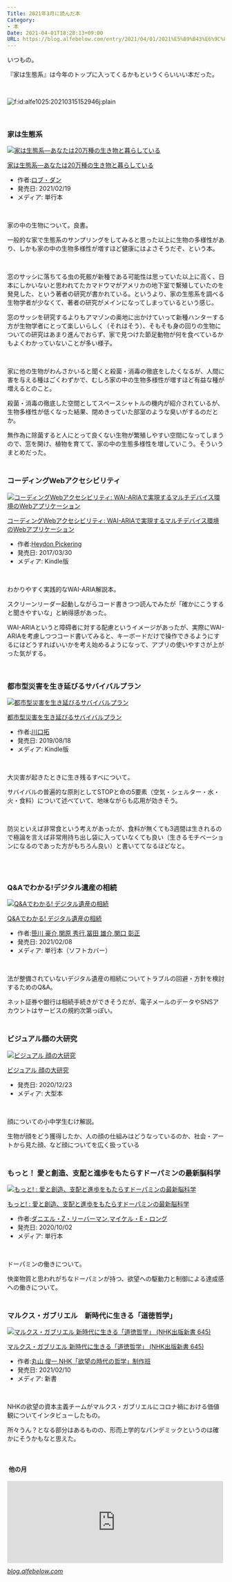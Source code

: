 ```yaml
---
Title: 2021年3月に読んだ本
Category:
- 本
Date: 2021-04-01T18:28:13+09:00
URL: https://blog.alfebelow.com/entry/2021/04/01/2021%E5%B9%B43%E6%9C%88%E3%81%AB%E8%AA%AD%E3%82%93%E3%81%A0%E6%9C%AC
---
```


<p>いつもの。</p>
<p>『家は生態系』は今年のトップに入ってくるかもというくらいいい本だった。</p>
<p> </p>
<p><img src="https://cdn-ak.f.st-hatena.com/images/fotolife/a/alfe1025/20210315/20210315152946.jpg" alt="f:id:alfe1025:20210315152946j:plain" title="" class="hatena-fotolife" itemprop="image" /></p>
<p> </p>

### 家は生態系 

<div class="freezed">
<div class="hatena-asin-detail"><a href="https://www.amazon.co.jp/exec/obidos/ASIN/4826902239/ab1025-22/"><img src="https://m.media-amazon.com/images/I/51YvtQT4JVL.jpg" class="hatena-asin-detail-image" alt="家は生態系―あなたは20万種の生き物と暮らしている" title="家は生態系―あなたは20万種の生き物と暮らしている" /></a>
<div class="hatena-asin-detail-info">
<p class="hatena-asin-detail-title"><a href="https://www.amazon.co.jp/exec/obidos/ASIN/4826902239/ab1025-22/">家は生態系―あなたは20万種の生き物と暮らしている</a></p>
<ul>
<li><span class="hatena-asin-detail-label">作者:</span><a href="http://d.hatena.ne.jp/keyword/%A5%ED%A5%D6%A1%A6%A5%C0%A5%F3" class="keyword">ロブ・ダン</a></li>
<li><span class="hatena-asin-detail-label">発売日:</span> 2021/02/19</li>
<li><span class="hatena-asin-detail-label">メディア:</span> 単行本</li>
</ul>
</div>
<div class="hatena-asin-detail-foot"> </div>
</div>
</div>
<p>家の中の生物について。良書。</p>
<p>一般的な家で生態系のサンプリングをしてみると思った以上に生物の多様性があり、しかも家の中の生物多様性が増すほど健康にはよさそうだぞ、という本。</p>
<p> </p>
<p>窓のサッシに落ちてる虫の死骸が新種である可能性は思っていた以上に高く、日本にしかいないと思われてたカマドウマがアメリカの地下室で繫殖していたのを発見した、という著者の研究が書かれている。というより、家の生態系を調べる生物学者が少なくて、著者の研究がメインになってしまっているという感じ。</p>
<p>窓のサッシを研究するよりもアマゾンの奥地に出かけていって新種ハンターする方が生物学者にとって楽しいらしく（それはそう）、そもそも身の回りの生物についての研究はあまり進んでおらず、家で見つけた節足動物が何を食べているかもよくわかっていないことが多い様子。</p>
<p> </p>
<p>家に他の生物がわんさかいると聞くと殺菌・消毒の徹底をしたくなるが、人間に害を与える種はごくわずかで、むしろ家の中の生物多様性が増すほど有益な種が増えるとのこと。</p>
<p>殺菌・消毒の徹底した空間としてスペースシャトルの機内が紹介されているが、生物多様性が低くなった結果、閉めきっていた部室のような臭いがするのだとか。</p>
<p>無作為に除菌すると人にとって良くない生物が繁殖しやすい空間になってしまうので、窓を開け、植物を育てて、家の中の生態多様性を増していこう。そういうまとめだった。</p>

### <br />コーディングWebアクセシビリティ 

<div class="freezed">
<div class="hatena-asin-detail"><a href="https://www.amazon.co.jp/exec/obidos/ASIN/B06XWC1TWC/ab1025-22/"><img src="https://m.media-amazon.com/images/I/51YK4GiH8SL.jpg" class="hatena-asin-detail-image" alt="コーディングWebアクセシビリティ: WAI-ARIAで実現するマルチデバイス環境のWebアプリケーション" title="コーディングWebアクセシビリティ: WAI-ARIAで実現するマルチデバイス環境のWebアプリケーション" /></a>
<div class="hatena-asin-detail-info">
<p class="hatena-asin-detail-title"><a href="https://www.amazon.co.jp/exec/obidos/ASIN/B06XWC1TWC/ab1025-22/">コーディングWebアクセシビリティ: WAI-ARIAで実現するマルチデバイス環境のWebアプリケーション</a></p>
<ul>
<li><span class="hatena-asin-detail-label">作者:</span><a href="http://d.hatena.ne.jp/keyword/Heydon%20Pickering" class="keyword">Heydon Pickering</a></li>
<li><span class="hatena-asin-detail-label">発売日:</span> 2017/03/30</li>
<li><span class="hatena-asin-detail-label">メディア:</span> Kindle版</li>
</ul>
</div>
<div class="hatena-asin-detail-foot"> </div>
</div>
</div>
<p>わかりやすく実践的なWAI-ARIA解説本。</p>
<p>スクリーンリーダー起動しながらコード書きつつ読んでみたが「確かにこうすると聞きやすいな」と納得感があった。</p>
<p>WAI-ARIAというと障碍者に対する配慮というイメージがあったが、実際にWAI-ARIAを考慮しつつコード書いてみると、キーボードだけで操作できるようにするにはどうすればいいかを考え始めるようになって、アプリの使いやすさが上がった気がする。</p>
<p> </p>

### 都市型災害を生き延びるサバイバルプラン　

<div class="freezed">
<div class="hatena-asin-detail"><a href="https://www.amazon.co.jp/exec/obidos/ASIN/B07WFR9GLK/ab1025-22/"><img src="https://m.media-amazon.com/images/I/51SC-eAT4SL.jpg" class="hatena-asin-detail-image" alt="都市型災害を生き延びるサバイバルプラン" title="都市型災害を生き延びるサバイバルプラン" /></a>
<div class="hatena-asin-detail-info">
<p class="hatena-asin-detail-title"><a href="https://www.amazon.co.jp/exec/obidos/ASIN/B07WFR9GLK/ab1025-22/">都市型災害を生き延びるサバイバルプラン</a></p>
<ul>
<li><span class="hatena-asin-detail-label">作者:</span><a href="http://d.hatena.ne.jp/keyword/%C0%EE%B8%FD%C2%F3" class="keyword">川口拓</a></li>
<li><span class="hatena-asin-detail-label">発売日:</span> 2019/08/18</li>
<li><span class="hatena-asin-detail-label">メディア:</span> Kindle版</li>
</ul>
</div>
<div class="hatena-asin-detail-foot"> </div>
</div>
</div>
<p>大災害が起きたときに生き残るすべについて。</p>
<p>サバイバルの普遍的な原則としてSTOPと命の5要素（空気・シェルター・水・火・食料）について述べていて、地味ながらも応用が効きそう。</p>
<p> </p>
<p>防災といえば非常食という考えがあったが、食料が無くても3週間は生きれるので極論を言えば非常用持ち出し袋に入っていなくても良い（生きるモチベーションになるのであった方がもちろん良い）と書いててなるほどなと。</p>
<p> </p>

### <br />Q&amp;Aでわかる!デジタル遺産の相続

<div class="freezed">
<div class="hatena-asin-detail"><a href="https://www.amazon.co.jp/exec/obidos/ASIN/4322138446/ab1025-22/"><img src="https://m.media-amazon.com/images/I/51AklCZPCqL.jpg" class="hatena-asin-detail-image" alt="Q&amp;Aでわかる! デジタル遺産の相続" title="Q&amp;Aでわかる! デジタル遺産の相続" /></a>
<div class="hatena-asin-detail-info">
<p class="hatena-asin-detail-title"><a href="https://www.amazon.co.jp/exec/obidos/ASIN/4322138446/ab1025-22/">Q&amp;Aでわかる! デジタル遺産の相続</a></p>
<ul>
<li><span class="hatena-asin-detail-label">作者:</span><a href="http://d.hatena.ne.jp/keyword/%BA%FB%C0%EE%20%B9%EB%B2%F0" class="keyword">笹川 豪介</a>,<a href="http://d.hatena.ne.jp/keyword/%B4%D8%B8%B6%20%BD%A8%B9%D4" class="keyword">関原 秀行</a>,<a href="http://d.hatena.ne.jp/keyword/%C9%DA%C5%C4%20%CD%BA%B2%F0" class="keyword">冨田 雄介</a>,<a href="http://d.hatena.ne.jp/keyword/%B4%D8%B8%FD%20%BE%B4%C0%B5" class="keyword">関口 彰正</a></li>
<li><span class="hatena-asin-detail-label">発売日:</span> 2021/02/08</li>
<li><span class="hatena-asin-detail-label">メディア:</span> 単行本（ソフトカバー）</li>
</ul>
</div>
<div class="hatena-asin-detail-foot"> </div>
</div>
</div>
<p>法が整備されていないデジタル遺産の相続についてトラブルの回避・方針を検討するためのQ&amp;A。</p>
<p>ネット証券や銀行は相続手続きができそうだが、電子メールのデータやSNSアカウントはサービスの規約次第っぽい。</p>

### <br />ビジュアル顔の大研究

<div class="freezed">
<div class="hatena-asin-detail"><a href="https://www.amazon.co.jp/exec/obidos/ASIN/4621305573/ab1025-22/"><img src="https://m.media-amazon.com/images/I/51OEqiFVn9L.jpg" class="hatena-asin-detail-image" alt="ビジュアル 顔の大研究" title="ビジュアル 顔の大研究" /></a>
<div class="hatena-asin-detail-info">
<p class="hatena-asin-detail-title"><a href="https://www.amazon.co.jp/exec/obidos/ASIN/4621305573/ab1025-22/">ビジュアル 顔の大研究</a></p>
<ul>
<li><span class="hatena-asin-detail-label">発売日:</span> 2020/12/23</li>
<li><span class="hatena-asin-detail-label">メディア:</span> 大型本</li>
</ul>
</div>
<div class="hatena-asin-detail-foot"> </div>
</div>
</div>
<p>顔についての小中学生むけ解説。</p>
<p>生物が顔をどう獲得したか、人の顔の仕組みはどうなっているのか、社会・アートから見た顔、など顔についてを広く扱っている</p>

### <br />もっと！ 愛と創造、支配と進歩をもたらすドーパミンの最新脳科学

<div class="freezed">
<div class="hatena-asin-detail"><a href="https://www.amazon.co.jp/exec/obidos/ASIN/4772695702/ab1025-22/"><img src="https://m.media-amazon.com/images/I/41Btr4KQ-zL.jpg" class="hatena-asin-detail-image" alt="もっと! : 愛と創造、支配と進歩をもたらすドーパミンの最新脳科学" title="もっと! : 愛と創造、支配と進歩をもたらすドーパミンの最新脳科学" /></a>
<div class="hatena-asin-detail-info">
<p class="hatena-asin-detail-title"><a href="https://www.amazon.co.jp/exec/obidos/ASIN/4772695702/ab1025-22/">もっと! : 愛と創造、支配と進歩をもたらすドーパミンの最新脳科学</a></p>
<ul>
<li><span class="hatena-asin-detail-label">作者:</span><a href="http://d.hatena.ne.jp/keyword/%A5%C0%A5%CB%A5%A8%A5%EB%A1%A6Z%A1%A6%A5%EA%A1%BC%A5%D0%A1%BC%A5%DE%A5%F3" class="keyword">ダニエル・Z・リーバーマン</a>,<a href="http://d.hatena.ne.jp/keyword/%A5%DE%A5%A4%A5%B1%A5%EB%A1%A6E%A1%A6%A5%ED%A5%F3%A5%B0" class="keyword">マイケル・E・ロング</a></li>
<li><span class="hatena-asin-detail-label">発売日:</span> 2020/10/02</li>
<li><span class="hatena-asin-detail-label">メディア:</span> 単行本</li>
</ul>
</div>
<div class="hatena-asin-detail-foot"> </div>
</div>
</div>
<p>ドーパミンの働きについて。</p>
<p>快楽物質と思われがちなドーパミンが持つ、欲望への駆動力と制御による達成感への働きについて。</p>

### <br />マルクス・ガブリエル　新時代に生きる「道徳哲学」

<div class="freezed">
<div class="hatena-asin-detail"><a href="https://www.amazon.co.jp/exec/obidos/ASIN/4140886455/ab1025-22/"><img src="https://m.media-amazon.com/images/I/51ogI53TWBL.jpg" class="hatena-asin-detail-image" alt="マルクス・ガブリエル 新時代に生きる「道徳哲学」 (NHK出版新書 645)" title="マルクス・ガブリエル 新時代に生きる「道徳哲学」 (NHK出版新書 645)" /></a>
<div class="hatena-asin-detail-info">
<p class="hatena-asin-detail-title"><a href="https://www.amazon.co.jp/exec/obidos/ASIN/4140886455/ab1025-22/">マルクス・ガブリエル 新時代に生きる「道徳哲学」 (NHK出版新書 645)</a></p>
<ul>
<li><span class="hatena-asin-detail-label">作者:</span><a href="http://d.hatena.ne.jp/keyword/%B4%DD%BB%B3%20%BD%D3%B0%EC" class="keyword">丸山 俊一</a>,<a href="http://d.hatena.ne.jp/keyword/NHK%A1%D6%CD%DF%CB%BE%A4%CE%BB%FE%C2%E5%A4%CE%C5%AF%B3%D8%A1%D7%C0%A9%BA%EE%C8%C9" class="keyword">NHK「欲望の時代の哲学」制作班</a></li>
<li><span class="hatena-asin-detail-label">発売日:</span> 2021/02/10</li>
<li><span class="hatena-asin-detail-label">メディア:</span> 新書</li>
</ul>
</div>
<div class="hatena-asin-detail-foot"> </div>
</div>
</div>
<p>NHKの欲望の資本主義チームがマルクス・ガブリエルにコロナ禍における価値観についてインタビューしたもの。</p>
<p>所々うん？となる部分はあるものの、形而上学的なパンデミックというのは確かにそうかもなと思えた。</p>
<p> </p>
<h4> 他の月</h4>
<p><iframe src="https://hatenablog-parts.com/embed?url=https%3A%2F%2Fblog.alfebelow.com%2Fentry%2F2021%2F03%2F02%2F2021%25E5%25B9%25B42%25E6%259C%2588%25E3%2581%25AB%25E8%25AA%25AD%25E3%2582%2593%25E3%2581%25A0%25E6%259C%25AC" title="2021年2月に読んだ本 - FUN YOU BLOG" class="embed-card embed-blogcard" scrolling="no" frameborder="0" style="display: block; width: 100%; height: 190px; max-width: 500px; margin: 10px 0px;"></iframe><cite class="hatena-citation"><a href="https://blog.alfebelow.com/entry/2021/03/02/2021%E5%B9%B42%E6%9C%88%E3%81%AB%E8%AA%AD%E3%82%93%E3%81%A0%E6%9C%AC">blog.alfebelow.com</a></cite></p>
<p> </p>
